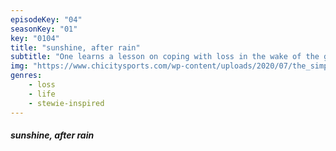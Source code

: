 ```yaml
---
episodeKey: "04"
seasonKey: "01"
key: "0104"
title: "sunshine, after rain"
subtitle: "One learns a lesson on coping with loss in the wake of the grand reveal, a lesson that he'll have to teach himself."
img: "https://www.chicitysports.com/wp-content/uploads/2020/07/the_simpsons_couch_a_l.0.jpg"
genres: 
    - loss
    - life
    - stewie-inspired
---
```


##### sunshine, after rain

